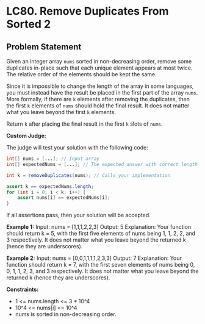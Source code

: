 # LC80. Remove Duplicates From Sorted 2

## Problem Statement

Given an integer array `nums` sorted in non-decreasing order, remove some duplicates in-place such that each unique element appears at most twice. The relative order of the elements should be kept the same.

Since it is impossible to change the length of the array in some languages, you must instead have the result be placed in the first part of the array `nums`. More formally, if there are `k` elements after removing the duplicates, then the first `k` elements of `nums` should hold the final result. It does not matter what you leave beyond the first `k` elements.

Return `k` after placing the final result in the first `k` slots of `nums`.

**Custom Judge:**

The judge will test your solution with the following code:

```java
int[] nums = [...]; // Input array
int[] expectedNums = [...]; // The expected answer with correct length

int k = removeDuplicates(nums); // Calls your implementation

assert k == expectedNums.length;
for (int i = 0; i < k; i++) {
    assert nums[i] == expectedNums[i];
}
```

If all assertions pass, then your solution will be accepted.

**Example 1:**
Input: nums = [1,1,1,2,2,3]
Output: 5
Explanation: Your function should return k = 5, with the first five elements of nums being 1, 1, 2, 2, and 3 respectively. It does not matter what you leave beyond the returned k (hence they are underscores).

**Example 2:**
Input: nums = [0,0,1,1,1,1,2,3,3]
Output: 7
Explanation: Your function should return k = 7, with the first seven elements of nums being 0, 0, 1, 1, 2, 3, and 3 respectively. It does not matter what you leave beyond the returned k (hence they are underscores).

**Constraints:**
- 1 <= nums.length <= 3 * 10^4
- 10^4 <= nums[i] <= 10^4
- nums is sorted in non-decreasing order.